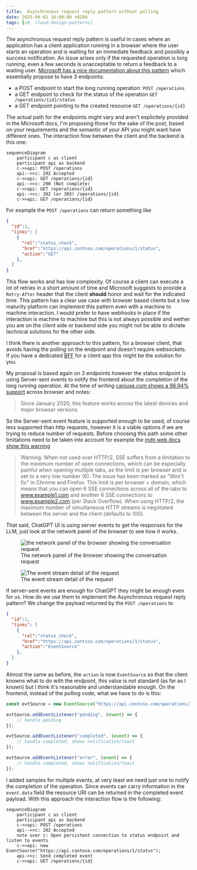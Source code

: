 ```yaml
---
title:  Asynchronous request reply pattern without polling
date: 2025-04-02 16:00:00 +0200
tags: [c#, cloud-design-patterns]
---
```


The asynchronous request reply pattern is useful in cases where an application has a client application running in a browser where the user starts an operation and is waiting for an immediate feedback and possibly a success notification. An issue arises only if the requested operation is long running, even a few seconds is unacceptable to return a feedback to a waiting user. [Microsoft has a nice documentation about this pattern](https://learn.microsoft.com/en-us/azure/architecture/patterns/async-request-reply) which essentially propose to have 3 endpoints:
- a POST endpoint to start the long running operation: `POST /operations`
- a GET endpoint to check for the status of the operation `GET /operations/{id}/status`
- a GET endpoint pointing to the created resource `GET /operations/{id}`

The actual path for the endpoints might vary and aren't explicitely provided in the Microsoft docs, I'm proposing those for the sake of the post, based on your requirements and the semantic of your API you might want have different ones. The interaction flow between the client and the backend is this one:

```mermaid
sequenceDiagram
    participant c as client
    participant api as backend
    c->>api: POST /operations
    api-->>c: 202 Accepted 
    c->>api: GET /operations/{id}
    api-->>c: 200 (Not complete)
    c->>api: GET /operations/{id}
    api-->>c: 302 (or 303) /operations/{id}
    c->>api: GET /operations/{id}
```

For example the `POST /operations` can return something like

```json
{
  "id":1,
  "links": [
    {
      "rel":"status_check",
      "href":"https://api.contoso.com/operations/1/status", 
      "action":"GET" 
    },
  ]
}
```

This flow works and has low complexity. Of course a client can execute a lot of retries in a short amount of time and Microsoft suggests to provide a `Retry-After` header that the client **should** honor and wait for the indicated time. This pattern has a clear use case with browser based clients but a low maturity platform can implement this pattern even with a machine to machine interaction. I would prefer to have webhooks in place if the interaction is machine to machine but this is not always possible and wether you are on the client side or backend side you might not be able to dictate technical solutions for the other side.

I think there is another approach to this pattern, for a browser client, that avoids having the polling on the endpoint and doesn't require websockets. If you have a dedicated [BFF](https://learn.microsoft.com/en-us/azure/architecture/patterns/backends-for-frontends) for a client app this might be the solution for you.

<!-- truncate -->

My proposal is based again on 3 endpoints however the status endpoint is using Server-sent events to notify the frontend about the completion of the long running operation. At the time of writing [caniuse.com shows a 96.94% support](https://caniuse.com/eventsource) across browser and notes:

> Since January 2020, this feature works across the latest devices and major browser versions

So the Server-sent event feature is supported enough to be used, of course less supported than http requests, however it is a viable options if we are trying to reduce number of requests. Before choosing this path some other limitations need to be taken into account for example the [mdn web docs show this warning ](https://developer.mozilla.org/en-US/docs/Web/API/Server-sent_events/Using_server-sent_events)

> Warning: When not used over HTTP/2, SSE suffers from a limitation to the maximum number of open connections, which can be especially painful when opening multiple tabs, as the limit is per browser and is set to a very low number (6). The issue has been marked as "Won't fix" in Chrome and Firefox. This limit is per browser + domain, which means that you can open 6 SSE connections across all of the tabs to www.example1.com and another 6 SSE connections to www.example2.com (per Stack Overflow). When using HTTP/2, the maximum number of simultaneous HTTP streams is negotiated between the server and the client (defaults to 100).

That said, ChatGPT UI is using server events to get the responses for the LLM, just look at the network panel of the browser to see how it works.

<figure>
    <img style={{ margin:'0 auto', display:'block' }} alt="the network panel of the browser showing the conversation request" src="/img/open-ai-server-events.png" /> 
  <figcaption>The network panel of the browser showing the conversation request</figcaption>
</figure>

<figure>
    <img style={{ margin:'0 auto', display:'block' }} alt="The event stream detail of the request" src="/img/open-ai-server-events-2.png" /> 
    <figcaption>The event stream detail of the request</figcaption>
</figure>


If server-sent events are enough for ChatGPT they might be enough even for us. How do we use them to implement the Asynchronous request reply pattern? We change the payload returned by the `POST /operations` to

```json
{
  "id":1,
  "links": [
    {
      "rel":"status_check",
      "href":"https://api.contoso.com/operations/1/status", 
      "action":"EventSource" 
    },
  ]
}
```

Almost the same as before, the `action` is now `EventSource` so that the client knowns what to do with the endpoint, this value is not standard (as far as I known) but I think it's reasonable and understandable enough. On the frontend, instead of the polling code, what we have to do is this:

```javascript
const evtSource = new EventSource("https://api.contoso.com/operations/1/status");

evtSource.addEventListener("pending", (event) => {
    // handle pending
});

evtSource.addEventListener("completed", (event) => {
    // handle completed, shows notification/toast
});

evtSource.addEventListener("error", (event) => {
    // handle completed, shows notification/toast
});
```

I added samples for multiple events, at very least we need just one to notify the completion of the operation. Since events can carry information in the `event.data` field the resource URI can be returned in the completed event payload. With this approach the interaction flow is the following:

```mermaid
sequenceDiagram
    participant c as client
    participant api as backend
    c->>api: POST /operations
    api-->>c: 202 Accepted 
    note over c: Open persistent connection to status endpoint and listen to events
    c->>api: new EventSource("https://api.contoso.com/operations/1/status");
    api->>c: Send completed event
    c->>api: GET /operations/{id}
```